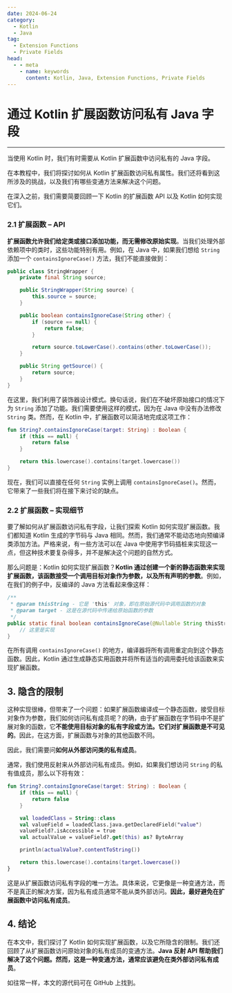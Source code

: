 ```yaml
---
date: 2024-06-24
category:
  - Kotlin
  - Java
tag:
  - Extension Functions
  - Private Fields
head:
  - - meta
    - name: keywords
      content: Kotlin, Java, Extension Functions, Private Fields
---
```

# 通过 Kotlin 扩展函数访问私有 Java 字段

---

当使用 Kotlin 时，我们有时需要从 Kotlin 扩展函数中访问私有的 Java 字段。

在本教程中，我们将探讨如何从 Kotlin 扩展函数访问私有属性。我们还将看到这所涉及的挑战，以及我们有哪些变通方法来解决这个问题。

在深入之前，我们需要简要回顾一下 Kotlin 的扩展函数 API 以及 Kotlin 如何实现它们。

### 2.1 扩展函数 – API

**扩展函数允许我们给定类或接口添加功能，而无需修改原始实现**。当我们处理外部依赖项中的类时，这些功能特别有用。例如，在 Java 中，如果我们想给 `String` 添加一个 `containsIgnoreCase()` 方法，我们不能直接做到：

```java
public class StringWrapper {
    private final String source;

    public StringWrapper(String source) {
        this.source = source;
    }

    public boolean containsIgnoreCase(String other) {
        if (source == null) {
            return false;
        }

        return source.toLowerCase().contains(other.toLowerCase());
    }

    public String getSource() {
        return source;
    }
}
```

在这里，我们利用了装饰器设计模式。换句话说，我们在不破坏原始接口的情况下为 `String` 添加了功能。我们需要使用这样的模式，因为在 Java 中没有办法修改 `String` 类。然而，在 Kotlin 中，扩展函数可以简洁地完成这项工作：

```kotlin
fun String?.containsIgnoreCase(target: String) : Boolean {
    if (this == null) {
        return false
    }

    return this.lowercase().contains(target.lowercase())
}
```

现在，我们可以直接在任何 `String` 实例上调用 `containsIgnoreCase()`。然而，它带来了一些我们将在接下来讨论的缺点。

### 2.2 扩展函数 – 实现细节

要了解如何从扩展函数访问私有字段，让我们探索 Kotlin 如何实现扩展函数。我们都知道 Kotlin 生成的字节码与 Java 相同。然而，我们通常不能动态地向预编译类添加方法。严格来说，有一些方法可以在 Java 中使用字节码插桩来实现这一点，但这种技术要复杂得多，并不是解决这个问题的自然方式。

那么问题是：Kotlin 如何实现扩展函数？**Kotlin 通过创建一个新的静态函数来实现扩展函数，该函数接受一个调用目标对象作为参数，以及所有声明的参数**。例如，在我们的例子中，反编译的 Java 方法看起来像这样：

```java
/**
 * @param thisString - 它是 'this' 对象，即在原始源代码中调用函数的对象
 * @param target - 这是在源代码中传递给原始函数的参数
 */
public static final boolean containsIgnoreCase(@Nullable String thisString, @NotNull String target) {
    // 这里是实现
}
```

在所有调用 `containsIgnoreCase()` 的地方，编译器将所有调用重定向到这个静态函数。因此，Kotlin 通过生成静态实用函数并将所有适当的调用委托给该函数来实现扩展函数。

## 3. 隐含的限制

这种实现很棒，但带来了一个问题：如果扩展函数编译成一个静态函数，接受目标对象作为参数，我们如何访问私有成员呢？的确，由于扩展函数在字节码中不是扩展对象的函数，它**不能使用目标对象的私有字段或方法。它们对扩展函数是不可见的**。因此，在这方面，扩展函数与对象的其他函数不同。

因此，我们需要问**如何从外部访问类的私有成员**。

通常，我们使用反射来从外部访问私有成员。例如，如果我们想访问 `String` 的私有值成员，那么以下将有效：

```kotlin
fun String?.containsIgnoreCase(target: String) : Boolean {
    if (this == null) {
        return false
    }

    val loadedClass = String::class
    val valueField = loadedClass.java.getDeclaredField("value")
    valueField?.isAccessible = true
    val actualValue = valueField?.get(this) as? ByteArray

    println(actualValue?.contentToString())

    return this.lowercase().contains(target.lowercase())
}
```

这是从扩展函数访问私有字段的唯一方法。具体来说，它更像是一种变通方法，而不是真正的解决方案，因为私有成员通常不能从类外部访问。**因此，最好避免在扩展函数中访问私有成员**。

## 4. 结论

在本文中，我们探讨了 Kotlin 如何实现扩展函数，以及它所隐含的限制。我们还回顾了从扩展函数访问原始对象的私有成员的变通方法。**Java 反射 API 帮助我们解决了这个问题。然而，这是一种变通方法，通常应该避免在类外部访问私有成员**。

如往常一样，本文的源代码可在 GitHub 上找到。